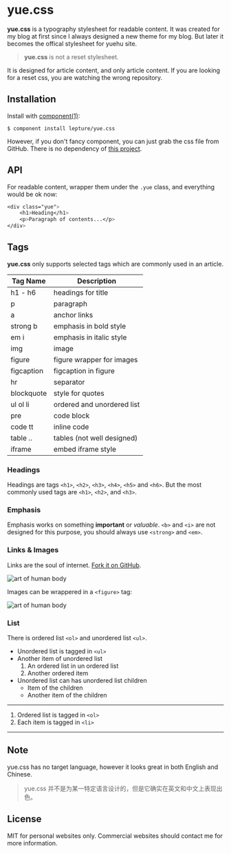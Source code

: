 # yue.css

**yue.css** is a typography stylesheet for readable content. It was
created for my blog at first since I always designed a new theme for my
blog. But later it becomes the offical stylesheet for yuehu site.

> **yue.css** is not a reset stylesheet.

It is designed for article content, and only article content. If you are
looking for a reset css, you are watching the wrong repository.

## Installation

Install with [component(1)](http://component.io):

    $ component install lepture/yue.css

However, if you don't fancy component, you can just grab the css file
from GitHub. There is no dependency of [this project](https://github.com/lepture/yue.css).

## API

For readable content, wrapper them under the `.yue` class, and everything
would be ok now:

```css
<div class="yue">
    <h1>Heading</h1>
    <p>Paragraph of contents...</p>
</div>
```

## Tags

**yue.css** only supports selected tags which are commonly used in an
article.

Tag Name   | Description
---------- | -----------------------------
h1 - h6    | headings for title
p          | paragraph
a          | anchor links
strong b   | emphasis in bold style
em i       | emphasis in italic style
img        | image
figure     | figure wrapper for images
figcaption | figcaption in figure
hr         | separator
blockquote | style for quotes
ul ol li   | ordered and unordered list
pre        | code block
code tt    | inline code
table ..   | tables (not well designed)
iframe     | embed iframe style


### Headings

Headings are tags `<h1>`, `<h2>`, `<h3>`, `<h4>`, `<h5>` and `<h6>`.
But the most commonly used tags are `<h1>`, `<h2>`, and `<h3>`.

### Emphasis

Emphasis works on something **important** or *valuable*. `<b>` and `<i>`
are not designed for this purpose, you should always use `<strong>` and `<em>`.

### Links & Images

Links are the soul of internet. [Fork it on GitHub](https://github.com/lepture/yue.css).

![art of human body](http://lab.lepture.com/gaussian-blur/art.jpg)

Images can be wrappered in a `<figure>` tag:

![art of human body](http://lab.lepture.com/gaussian-blur/art.jpg "The Art of Human Body")

### List

There is ordered list `<ol>` and unordered list `<ul>`.

* Unordered list is tagged in `<ul>`
* Another item of unordered list
    1. An ordered list in un ordered list
    2. Another ordered item
* Unordered list can has unordered list children
    * Item of the children
    * Another item of the children

----

1. Ordered list is tagged in `<ol>`
2. Each item is tagged in `<li>`

----

## Note

yue.css has no target language, however it looks great in both English
and Chinese.

> yue.css 并不是为某一特定语言设计的，但是它确实在英文和中文上表现出色。

## License

MIT for personal websites only. Commercial websites should contact me
for more information.
